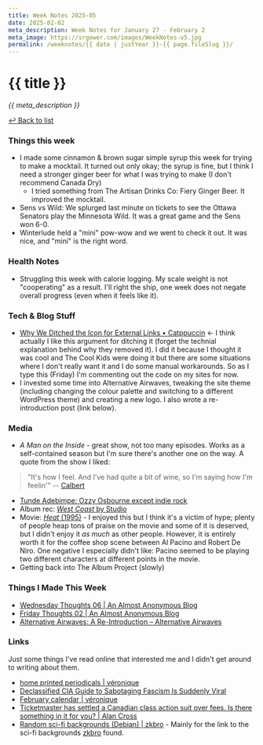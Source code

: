 ```yaml
---
title: Week Notes 2025-05
date: 2025-02-02
meta_description: Week Notes for January 27 - February 2
meta_image: https://srgower.com/images/WeekNotes-v5.jpg
permalink: /weeknotes/{{ date | justYear }}-{{ page.fileSlug }}/
---
```


# {{ title }}

*{{ meta_description }}*

[↩ Back to list](/weeknotes/)

### Things this week 

- I made some cinnamon & brown sugar simple syrup this week for trying to make a mocktail. It turned out only okay; the syrup is fine, but I think I need a stronger ginger beer for what I was trying to make (I don't recommend Canada Dry) 
  - I tried something from The Artisan Drinks Co: Fiery Ginger Beer. It improved the mocktail.
- Sens vs Wild: We splurged last minute on tickets to see the Ottawa Senators play the Minnesota Wild. It was a great game and the Sens won 6-0.  
- Winterlude held a "mini" pow-wow and we went to check it out. It was nice, and "mini" is the right word. 

### Health Notes

- Struggling this week with calorie logging. My scale weight is not "cooperating" as a result. I'll right the ship, one week does not negate overall progress (even when it feels like it). 

### Tech & Blog Stuff 

- [Why We Ditched the Icon for External Links • Catppuccin](https://catppuccin.com/blog/why-we-ditched-the-icon-for-external-links) <- I think actually I like this argument for ditching it (forget the technial explanation behind why they removed it). I did it because I thought it was cool and The Cool Kids were doing it but there are some situations where I don't really want it and I do some manual workarounds. So as I type this (Friday) I'm commenting out the code on my sites for now. 
- I invested some time into Alternative Airwaves, tweaking the site theme (including changing the colour palette and switching to a different WordPress theme) and creating a new logo. I also wrote a re-introduction post (link below). 

### Media 

- *A Man on the Inside* - great show, not too many episodes. Works as a self-contained season but I'm sure there's another one on the way. A quote from the show I liked: 
> "It's how I feel. And I've had quite a bit of wine, so I'm saying how I'm feelin'" -- [Calbert](https://www.themoviedb.org/person/196179-stephen-mckinley-henderson) 

- [Tunde Adebimpe: Ozzy Osbourne except indie rock](https://tundeadebimpe.bandcamp.com/album/thee-black-boltz)
- Album rec: [*West Coast* by Studio](https://studio.bandcamp.com/album/west-coast-2 ) 
- Movie: [*Heat* (1995)](https://www.themoviedb.org/movie/949-heat) - I enjoyed this but I think it's a victim of hype; plenty of people heap tons of praise on the movie and some of it is deserved, but I didn't enjoy it *as much* as other people. However, it is entirely worth it for the coffee shop scene between Al Pacino and Robert De Niro. One negative I especially didn't like: Pacino seemed to be playing two different characters at different points in the movie. 
- Getting back into The Album Project (slowly)

### Things I Made This Week

- [Wednesday Thoughts 06 | An Almost Anonymous Blog](https://lwgrs.bearblog.dev/wednesday-thoughts-06/)
- [Friday Thoughts 02 | An Almost Anonymous Blog](https://lwgrs.bearblog.dev/friday-thoughts-02/)
- [Alternative Airwaves: A Re-Introduction – Alternative Airwaves](https://alternativeairwaves.com/2025/01/31/alternative-airwaves-a-re-introduction/)

### Links 

Just some things I've read online that interested me and I didn't get around to writing about them.

- [home printed periodicals | véronique](https://veronique.ink/home-printed-periodicals/) 
- [Declassified CIA Guide to Sabotaging Fascism Is Suddenly Viral](https://www.404media.co/declassified-cia-guide-to-sabotaging-fascism-is-suddenly-viral/)
- [February calendar | véronique](https://veronique.ink/february-calendar/)
- [Ticketmaster has settled a Canadian class action suit over fees. Is there something in it for you? | Alan Cross](https://www.ajournalofmusicalthings.com/ticketmaster-has-settled-a-canadian-class-action-suit-over-fees-is-there-something-in-it-for-you/)
- [Random sci-fi backgrounds (Debian) | zkbro](https://html-chunder.neocities.org/blog/random-backgrounds/) - Mainly for the link to the sci-fi backgrounds <a href="https://html-chunder.neocities.org/" class="nametag">zkbro</a> found.
